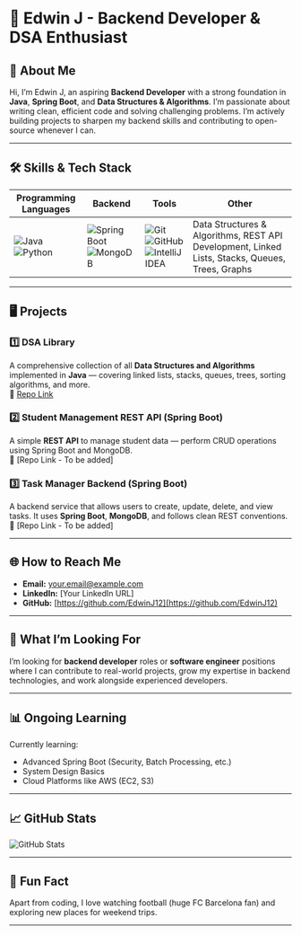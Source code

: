# 🎼 Edwin J - Backend Developer & DSA Enthusiast

## 🚀 About Me

Hi, I’m Edwin J, an aspiring **Backend Developer** with a strong foundation in **Java**, **Spring Boot**, and **Data Structures & Algorithms**. I’m passionate about writing clean, efficient code and solving challenging problems. I’m actively building projects to sharpen my backend skills and contributing to open-source whenever I can.

---

## 🛠️ Skills & Tech Stack

| Programming Languages | Backend | Tools | Other |
|---|---|---|---|
| ![Java](https://img.shields.io/badge/Java-%23ED8B00.svg?style=for-the-badge&logo=openjdk&logoColor=white) ![Python](https://img.shields.io/badge/Python-3670A0?style=for-the-badge&logo=python&logoColor=ffdd54) | ![Spring Boot](https://img.shields.io/badge/Spring%20Boot-6DB33F?style=for-the-badge&logo=spring-boot&logoColor=white) ![MongoDB](https://img.shields.io/badge/MongoDB-4EA94B?style=for-the-badge&logo=mongodb&logoColor=white) | ![Git](https://img.shields.io/badge/Git-F05032.svg?style=for-the-badge&logo=git&logoColor=white) ![GitHub](https://img.shields.io/badge/GitHub-181717.svg?style=for-the-badge&logo=github&logoColor=white) ![IntelliJ IDEA](https://img.shields.io/badge/IntelliJ_IDEA-000000.svg?style=for-the-badge&logo=intellij-idea&logoColor=white) | Data Structures & Algorithms, REST API Development, Linked Lists, Stacks, Queues, Trees, Graphs |



---

## 🖥️ Projects

### 1️⃣ DSA Library
A comprehensive collection of all **Data Structures and Algorithms** implemented in **Java** — covering linked lists, stacks, queues, trees, sorting algorithms, and more.  
🔗 [Repo Link](https://github.com/EdwinJ12/DSA)

### 2️⃣ Student Management REST API (Spring Boot)
A simple **REST API** to manage student data — perform CRUD operations using Spring Boot and MongoDB.  
🔗 [Repo Link - To be added]

### 3️⃣ Task Manager Backend (Spring Boot)
A backend service that allows users to create, update, delete, and view tasks. It uses **Spring Boot**, **MongoDB**, and follows clean REST conventions.  
🔗 [Repo Link - To be added]

---

## 🌐 How to Reach Me

- **Email:** your.email@example.com
- **LinkedIn:** [Your LinkedIn URL]
- **GitHub:** [https://github.com/EdwinJ12](https://github.com/EdwinJ12)

---

## 🎯 What I’m Looking For

I’m looking for **backend developer** roles or **software engineer** positions where I can contribute to real-world projects, grow my expertise in backend technologies, and work alongside experienced developers.

---

## 📊 Ongoing Learning

Currently learning:  
- Advanced Spring Boot (Security, Batch Processing, etc.)
- System Design Basics
- Cloud Platforms like AWS (EC2, S3)

---

## 📈 GitHub Stats

![GitHub Stats](https://github-readme-stats.vercel.app/api?username=EdwinJ12&show_icons=true&theme=radical)

---

## 🎨 Fun Fact

Apart from coding, I love watching football (huge FC Barcelona fan) and exploring new places for weekend trips.

---

